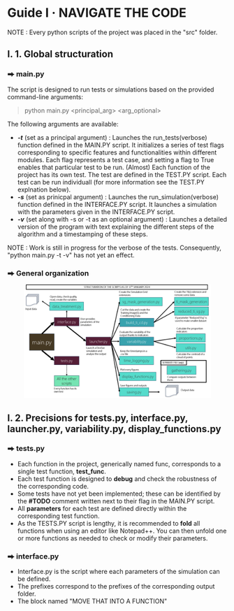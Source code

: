 # Guide I  ·  NAVIGATE THE CODE
NOTE : Every python scripts of the project was placed in the "src" folder.
## I. 1. Global structuration
### ⮕ main.py
The script is designed to run tests or simulations based on the provided command-line arguments: 
> python main.py \<principal_arg\> \<arg_optional\>

The following arguments are available:

- ***-t*** (set as a principal argument) : Launches the run_tests(verbose) function defined in the MAIN.PY script. It initializes a series of test flags corresponding to specific features and functionalities within different modules. Each flag represents a test case, and setting a flag to True enables that particular test to be run. (Almost) Each function of the project has its own test. The test are defined in the TEST.PY script. Each test can be run individuall (for more information see the TEST.PY explnation below).
- ***-s*** (set as prinicpal argument) : Launches the run_simulation(verbose) function defined in the INTERFACE.PY script. It launches a simulation with the parameters given in the INTERFACE.PY script.
- ***-v*** (set along with -s or -t as an optional argument) : Launches a detailed version of the program with text explaining the different steps of the algorithm and a timestamping of these steps.

NOTE : Work is still in progress for the verbose of the tests. Consequently, "python main.py -t -v" has not yet an effect.
 
### ⮕ General organization

<center><img src="images/Structuration of the scripts.png" alt="what image shows" width="85%"></center>

## I. 2. Precisions for tests.py, interface.py, launcher.py, variability.py, display_functions.py

### ⮕ tests.py

- Each function in the project, generically named func, corresponds to a single test function, **test_func**.
- Each test function is designed to **debug** and check the robustness of the corresponding code.
- Some tests have not yet been implemented; these can be identified by the **#TODO** comment written next to their flag in the MAIN.PY script.
- All **parameters** for each test are defined directly within the corresponding test function.
- As the TESTS.PY script is lengthy, it is recommended to **fold** all functions when using an editor like Notepad++. You can then unfold one or more functions as needed to check or modify their parameters.

### ⮕ interface.py

- Interface.py is the script where each parameters of the simulation can be defined.
- The prefixes correspond to the prefixes of the corresponding output folder.
- The block named "MOVE THAT INTO A FUNCTION"

